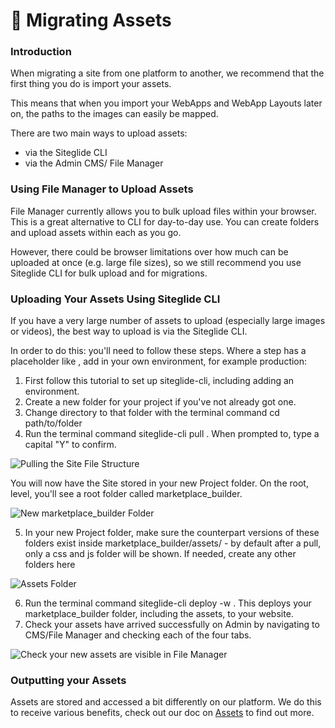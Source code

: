 # 🔼 Migrating Assets

### Introduction

When migrating a site from one platform to another, we recommend that the first thing you do is import your assets.

This means that when you import your WebApps and WebApp Layouts later on, the paths to the images can easily be mapped.

There are two main ways to upload assets:

* via the Siteglide CLI
* via the Admin CMS/ File Manager

### Using File Manager to Upload Assets

File Manager currently allows you to bulk upload files within your browser. This is a great alternative to CLI for day-to-day use. You can create folders and upload assets within each as you go.

However, there could be browser limitations over how much can be uploaded at once (e.g. large file sizes), so we still recommend you use Siteglide CLI for bulk upload and for migrations.

### Uploading Your Assets Using Siteglide CLI

If you have a very large number of assets to upload (especially large images or videos), the best way to upload is via the Siteglide CLI.

In order to do this: you'll need to follow these steps. Where a step has a placeholder like , add in your own environment, for example production:

1. First follow this tutorial to set up siteglide-cli, including adding an environment.
2. Create a new folder for your project if you've not already got one.
3. Change directory to that folder with the terminal command cd path/to/folder
4. Run the terminal command siteglide-cli pull . When prompted to, type a capital "Y" to confirm.

![Pulling the Site File Structure](/.gitbook/assets/getgist/migrating-assets/fb8f4bc670c2a38c6fbbc9f18fce95d5afacd761fe8e9aa13d80259904725251image-4-1_1ydo3ql.png)

You will now have the Site stored in your new Project folder. On the root, level, you'll see a root folder called marketplace\_builder.

![New marketplace\_builder Folder](/.gitbook/assets/getgist/migrating-assets/294d5510d2698532c2442e711cc0c01a811b1e75344835fbaf33d5835e4f2feaimage-11-1_vu91uc.png)

5. In your new Project folder, make sure the counterpart versions of these folders exist inside marketplace\_builder/assets/ - by default after a pull, only a css and js folder will be shown. If needed, create any other folders here

![Assets Folder](/.gitbook/assets/getgist/migrating-assets/9f1edf23b16194fb51d435ab39ad58522ff1d46dcd2d4e7bbfb1b9aef0026641image-6-1_x6mr68.png)

6. Run the terminal command siteglide-cli deploy -w . This deploys your marketplace\_builder folder, including the assets, to your website.
7. Check your assets have arrived successfully on Admin by navigating to CMS/File Manager and checking each of the four tabs.

![Check your new assets are visible in File Manager](/.gitbook/assets/getgist/migrating-assets/9662cee3e64d1c5c9f6c8cd0f21217679a1fb196ebef396a78a2e008d173b420image-10-1_x7nc4i.png)

### Outputting your Assets

Assets are stored and accessed a bit differently on our platform. We do this to receive various benefits, check out our doc on [Assets](migrating-assets.md) to find out more.
